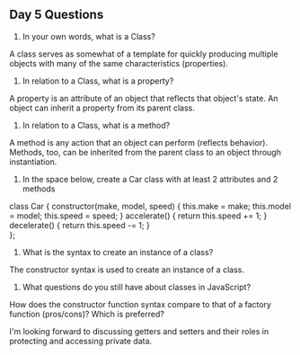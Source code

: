 ## Day 5 Questions

1. In your own words, what is a Class?

A class serves as somewhat of a template for quickly producing multiple objects with many of the same characteristics (properties).

1. In relation to a Class, what is a property?

A property is an attribute of an object that reflects that object's state.  An object can inherit a property from its parent class.

1. In relation to a Class, what is a method?

A method is any action that an object can perform (reflects behavior).  Methods, too, can be inherited from the parent class to an object through instantiation.

1. In the space below, create a Car class with at least 2 attributes and 2 methods

class Car {
  constructor(make, model, speed) {
    this.make = make;
    this.model = model;
    this.speed = speed;
  }
  accelerate() {
    return this.speed += 1;
  }
  decelerate() {
    return this.speed -= 1;
  }  
};

1. What is the syntax to create an instance of a class?

The constructor syntax is used to create an instance of a class.

1. What questions do you still have about classes in JavaScript?

How does the constructor function syntax compare to that of a factory function (pros/cons)?  Which is preferred?

I'm looking forward to discussing getters and setters and their roles in protecting and accessing private data.
